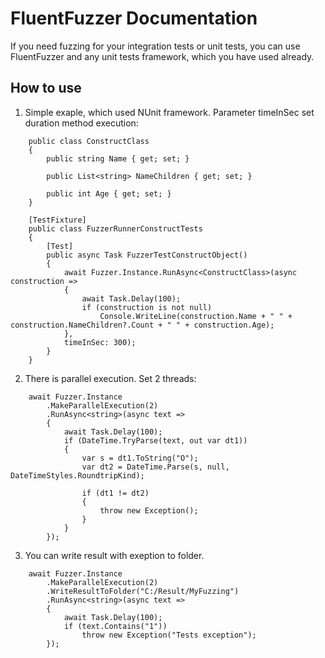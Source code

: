 # FluentFuzzer Documentation

If you need fuzzing for your integration tests or unit tests, you can use FluentFuzzer and any unit tests framework, which you have used already.  

## How to use

1. Simple exaple, which used NUnit framework. Parameter timeInSec set duration method execution:  

```
	public class ConstructClass
    {
        public string Name { get; set; }

        public List<string> NameChildren { get; set; }

        public int Age { get; set; }
    }

    [TestFixture]
    public class FuzzerRunnerConstructTests
    {
        [Test]
        public async Task FuzzerTestConstructObject()
        {
            await Fuzzer.Instance.RunAsync<ConstructClass>(async construction =>
            {
                await Task.Delay(100);
                if (construction is not null)
                    Console.WriteLine(construction.Name + " " + construction.NameChildren?.Count + " " + construction.Age);
            },
            timeInSec: 300);
        }
    }
```

2. There is parallel execution. Set 2 threads:  

```
	await Fuzzer.Instance
		.MakeParallelExecution(2)
		.RunAsync<string>(async text =>
		{
			await Task.Delay(100);
			if (DateTime.TryParse(text, out var dt1))
			{
				var s = dt1.ToString("O");
				var dt2 = DateTime.Parse(s, null, DateTimeStyles.RoundtripKind);

				if (dt1 != dt2)
				{
					throw new Exception();
				}
			}
		});
```

3. You can write result with exeption to folder.  

```
	await Fuzzer.Instance
		.MakeParallelExecution(2)
		.WriteResultToFolder("C:/Result/MyFuzzing")
		.RunAsync<string>(async text =>
		{
			await Task.Delay(100);
			if (text.Contains("1"))
				throw new Exception("Tests exception");
		});
```
